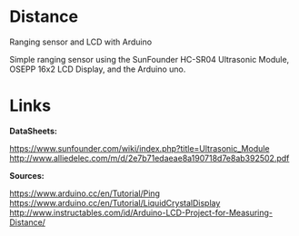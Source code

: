# Distance
Ranging sensor and LCD with Arduino

Simple ranging sensor using the SunFounder HC-SR04 Ultrasonic Module, OSEPP 16x2 LCD Display, and the Arduino uno.

# Links
**DataSheets:**

  https://www.sunfounder.com/wiki/index.php?title=Ultrasonic_Module
  http://www.alliedelec.com/m/d/2e7b71edaeae8a190718d7e8ab392502.pdf

**Sources:**

https://www.arduino.cc/en/Tutorial/Ping
https://www.arduino.cc/en/Tutorial/LiquidCrystalDisplay
http://www.instructables.com/id/Arduino-LCD-Project-for-Measuring-Distance/
